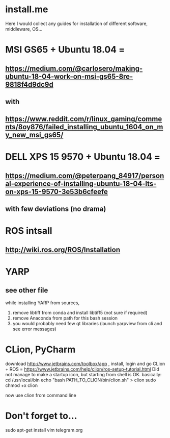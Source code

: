 # install.me
Here I would collect any guides for installation of different software, middleware, OS...

# MSI GS65 + Ubuntu 18.04 =
## https://medium.com/@carlosero/making-ubuntu-18-04-work-on-msi-gs65-8re-9818f4d9dc9d 
## with
## https://www.reddit.com/r/linux_gaming/comments/8oy876/failed_installing_ubuntu_1604_on_my_new_msi_gs65/

# DELL XPS 15 9570 + Ubuntu 18.04 = 
## https://medium.com/@peterpang_84917/personal-experience-of-installing-ubuntu-18-04-lts-on-xps-15-9570-3e53b6cfeefe 
## with few deviations (no drama)

# ROS intsall 
## http://wiki.ros.org/ROS/Installation

# YARP
## see other file
while installing YARP from sources, 
1) remove libtiff from conda and install libtiff5 (not sure if required) 
2) remove Anaconda from path for this bash session
3) you would probably need few qt libraries (launch yarpview from cli and see error messages)

# CLion, PyCharm
download http://www.jetbrains.com/toolbox/app , install, login and go
CLion + ROS = https://www.jetbrains.com/help/clion/ros-setup-tutorial.html Did not manage to make a startup icon, but starting from shell is OK. 
basically: 
cd /usr/local/bin 
echo "bash PATH_TO_CLION/bin/clion.sh" > clion
sudo chmod +x clion

now use clion from command line


# Don't forget to...
sudo apt-get install vim 
telegram.org
